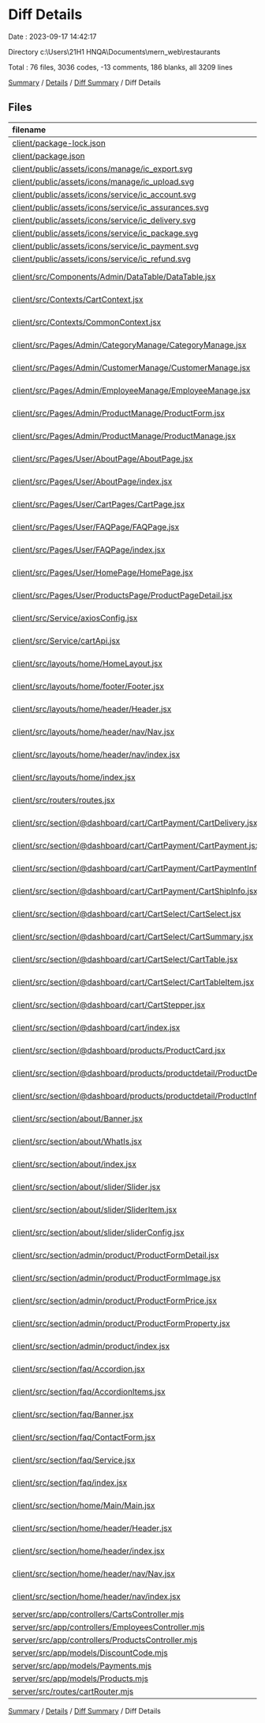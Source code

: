 # Diff Details

Date : 2023-09-17 14:42:17

Directory c:\\Users\\21H1 HNQA\\Documents\\mern_web\\restaurants

Total : 76 files,  3036 codes, -13 comments, 186 blanks, all 3209 lines

[Summary](results.md) / [Details](details.md) / [Diff Summary](diff.md) / Diff Details

## Files
| filename | language | code | comment | blank | total |
| :--- | :--- | ---: | ---: | ---: | ---: |
| [client/package-lock.json](/client/package-lock.json) | JSON | 240 | 0 | 0 | 240 |
| [client/package.json](/client/package.json) | JSON | 2 | 0 | 0 | 2 |
| [client/public/assets/icons/manage/ic_export.svg](/client/public/assets/icons/manage/ic_export.svg) | XML | 1 | 0 | 0 | 1 |
| [client/public/assets/icons/manage/ic_upload.svg](/client/public/assets/icons/manage/ic_upload.svg) | XML | 1 | 0 | 0 | 1 |
| [client/public/assets/icons/service/ic_account.svg](/client/public/assets/icons/service/ic_account.svg) | XML | 34 | 0 | 1 | 35 |
| [client/public/assets/icons/service/ic_assurances.svg](/client/public/assets/icons/service/ic_assurances.svg) | XML | 33 | 0 | 1 | 34 |
| [client/public/assets/icons/service/ic_delivery.svg](/client/public/assets/icons/service/ic_delivery.svg) | XML | 30 | 0 | 1 | 31 |
| [client/public/assets/icons/service/ic_package.svg](/client/public/assets/icons/service/ic_package.svg) | XML | 29 | 0 | 1 | 30 |
| [client/public/assets/icons/service/ic_payment.svg](/client/public/assets/icons/service/ic_payment.svg) | XML | 33 | 0 | 1 | 34 |
| [client/public/assets/icons/service/ic_refund.svg](/client/public/assets/icons/service/ic_refund.svg) | XML | 31 | 0 | 1 | 32 |
| [client/src/Components/Admin/DataTable/DataTable.jsx](/client/src/Components/Admin/DataTable/DataTable.jsx) | JavaScript JSX | 14 | 2 | 2 | 18 |
| [client/src/Contexts/CartContext.jsx](/client/src/Contexts/CartContext.jsx) | JavaScript JSX | 12 | 0 | 1 | 13 |
| [client/src/Contexts/CommonContext.jsx](/client/src/Contexts/CommonContext.jsx) | JavaScript JSX | 3 | 0 | 0 | 3 |
| [client/src/Pages/Admin/CategoryManage/CategoryManage.jsx](/client/src/Pages/Admin/CategoryManage/CategoryManage.jsx) | JavaScript JSX | 61 | 7 | 0 | 68 |
| [client/src/Pages/Admin/CustomerManage/CustomerManage.jsx](/client/src/Pages/Admin/CustomerManage/CustomerManage.jsx) | JavaScript JSX | 69 | 7 | 2 | 78 |
| [client/src/Pages/Admin/EmployeeManage/EmployeeManage.jsx](/client/src/Pages/Admin/EmployeeManage/EmployeeManage.jsx) | JavaScript JSX | 79 | 7 | 1 | 87 |
| [client/src/Pages/Admin/ProductManage/ProductForm.jsx](/client/src/Pages/Admin/ProductManage/ProductForm.jsx) | JavaScript JSX | -43 | -196 | -2 | -241 |
| [client/src/Pages/Admin/ProductManage/ProductManage.jsx](/client/src/Pages/Admin/ProductManage/ProductManage.jsx) | JavaScript JSX | 63 | 6 | -2 | 67 |
| [client/src/Pages/User/AboutPage/AboutPage.jsx](/client/src/Pages/User/AboutPage/AboutPage.jsx) | JavaScript JSX | 16 | 3 | 4 | 23 |
| [client/src/Pages/User/AboutPage/index.jsx](/client/src/Pages/User/AboutPage/index.jsx) | JavaScript JSX | 1 | 0 | 0 | 1 |
| [client/src/Pages/User/CartPages/CartPage.jsx](/client/src/Pages/User/CartPages/CartPage.jsx) | JavaScript JSX | 7 | 0 | 0 | 7 |
| [client/src/Pages/User/FAQPage/FAQPage.jsx](/client/src/Pages/User/FAQPage/FAQPage.jsx) | JavaScript JSX | 19 | 3 | 4 | 26 |
| [client/src/Pages/User/FAQPage/index.jsx](/client/src/Pages/User/FAQPage/index.jsx) | JavaScript JSX | 1 | 0 | 0 | 1 |
| [client/src/Pages/User/HomePage/HomePage.jsx](/client/src/Pages/User/HomePage/HomePage.jsx) | JavaScript JSX | -2 | 0 | 0 | -2 |
| [client/src/Pages/User/ProductsPage/ProductPageDetail.jsx](/client/src/Pages/User/ProductsPage/ProductPageDetail.jsx) | JavaScript JSX | 7 | -4 | 1 | 4 |
| [client/src/Service/axiosConfig.jsx](/client/src/Service/axiosConfig.jsx) | JavaScript JSX | 1 | 0 | 0 | 1 |
| [client/src/Service/cartApi.jsx](/client/src/Service/cartApi.jsx) | JavaScript JSX | 4 | 0 | 0 | 4 |
| [client/src/layouts/home/HomeLayout.jsx](/client/src/layouts/home/HomeLayout.jsx) | JavaScript JSX | 16 | 2 | 4 | 22 |
| [client/src/layouts/home/footer/Footer.jsx](/client/src/layouts/home/footer/Footer.jsx) | JavaScript JSX | 105 | 3 | 4 | 112 |
| [client/src/layouts/home/header/Header.jsx](/client/src/layouts/home/header/Header.jsx) | JavaScript JSX | 91 | 3 | 8 | 102 |
| [client/src/layouts/home/header/nav/Nav.jsx](/client/src/layouts/home/header/nav/Nav.jsx) | JavaScript JSX | 177 | 2 | 6 | 185 |
| [client/src/layouts/home/header/nav/index.jsx](/client/src/layouts/home/header/nav/index.jsx) | JavaScript JSX | 1 | 0 | 0 | 1 |
| [client/src/layouts/home/index.jsx](/client/src/layouts/home/index.jsx) | JavaScript JSX | 1 | 0 | 0 | 1 |
| [client/src/routers/routes.jsx](/client/src/routers/routes.jsx) | JavaScript JSX | 9 | 0 | 0 | 9 |
| [client/src/section/@dashboard/cart/CartPayment/CartDelivery.jsx](/client/src/section/@dashboard/cart/CartPayment/CartDelivery.jsx) | JavaScript JSX | 151 | 0 | 6 | 157 |
| [client/src/section/@dashboard/cart/CartPayment/CartPayment.jsx](/client/src/section/@dashboard/cart/CartPayment/CartPayment.jsx) | JavaScript JSX | 18 | 3 | 3 | 24 |
| [client/src/section/@dashboard/cart/CartPayment/CartPaymentInfo.jsx](/client/src/section/@dashboard/cart/CartPayment/CartPaymentInfo.jsx) | JavaScript JSX | 92 | 0 | 6 | 98 |
| [client/src/section/@dashboard/cart/CartPayment/CartShipInfo.jsx](/client/src/section/@dashboard/cart/CartPayment/CartShipInfo.jsx) | JavaScript JSX | 178 | 0 | 7 | 185 |
| [client/src/section/@dashboard/cart/CartSelect/CartSelect.jsx](/client/src/section/@dashboard/cart/CartSelect/CartSelect.jsx) | JavaScript JSX | 16 | 3 | 3 | 22 |
| [client/src/section/@dashboard/cart/CartSelect/CartSummary.jsx](/client/src/section/@dashboard/cart/CartSelect/CartSummary.jsx) | JavaScript JSX | 123 | 3 | 7 | 133 |
| [client/src/section/@dashboard/cart/CartSelect/CartTable.jsx](/client/src/section/@dashboard/cart/CartSelect/CartTable.jsx) | JavaScript JSX | 91 | 3 | 6 | 100 |
| [client/src/section/@dashboard/cart/CartSelect/CartTableItem.jsx](/client/src/section/@dashboard/cart/CartSelect/CartTableItem.jsx) | JavaScript JSX | 226 | 3 | 11 | 240 |
| [client/src/section/@dashboard/cart/CartStepper.jsx](/client/src/section/@dashboard/cart/CartStepper.jsx) | JavaScript JSX | 142 | 23 | 16 | 181 |
| [client/src/section/@dashboard/cart/index.jsx](/client/src/section/@dashboard/cart/index.jsx) | JavaScript JSX | 1 | 0 | 2 | 3 |
| [client/src/section/@dashboard/products/ProductCard.jsx](/client/src/section/@dashboard/products/ProductCard.jsx) | JavaScript JSX | -3 | -1 | 0 | -4 |
| [client/src/section/@dashboard/products/productdetail/ProductDescription.jsx](/client/src/section/@dashboard/products/productdetail/ProductDescription.jsx) | JavaScript JSX | 4 | -2 | 2 | 4 |
| [client/src/section/@dashboard/products/productdetail/ProductInfo.jsx](/client/src/section/@dashboard/products/productdetail/ProductInfo.jsx) | JavaScript JSX | 13 | 5 | 0 | 18 |
| [client/src/section/about/Banner.jsx](/client/src/section/about/Banner.jsx) | JavaScript JSX | 83 | 2 | 5 | 90 |
| [client/src/section/about/WhatIs.jsx](/client/src/section/about/WhatIs.jsx) | JavaScript JSX | 102 | 2 | 5 | 109 |
| [client/src/section/about/index.jsx](/client/src/section/about/index.jsx) | JavaScript JSX | 3 | 0 | 2 | 5 |
| [client/src/section/about/slider/Slider.jsx](/client/src/section/about/slider/Slider.jsx) | JavaScript JSX | 36 | 4 | 4 | 44 |
| [client/src/section/about/slider/SliderItem.jsx](/client/src/section/about/slider/SliderItem.jsx) | JavaScript JSX | 83 | 3 | 6 | 92 |
| [client/src/section/about/slider/sliderConfig.jsx](/client/src/section/about/slider/sliderConfig.jsx) | JavaScript JSX | 75 | 0 | 1 | 76 |
| [client/src/section/admin/product/ProductFormDetail.jsx](/client/src/section/admin/product/ProductFormDetail.jsx) | JavaScript JSX | 63 | 3 | 5 | 71 |
| [client/src/section/admin/product/ProductFormImage.jsx](/client/src/section/admin/product/ProductFormImage.jsx) | JavaScript JSX | 55 | 79 | 8 | 142 |
| [client/src/section/admin/product/ProductFormPrice.jsx](/client/src/section/admin/product/ProductFormPrice.jsx) | JavaScript JSX | 39 | 2 | 5 | 46 |
| [client/src/section/admin/product/ProductFormProperty.jsx](/client/src/section/admin/product/ProductFormProperty.jsx) | JavaScript JSX | 129 | 3 | 9 | 141 |
| [client/src/section/admin/product/index.jsx](/client/src/section/admin/product/index.jsx) | JavaScript JSX | 4 | 0 | 3 | 7 |
| [client/src/section/faq/Accordion.jsx](/client/src/section/faq/Accordion.jsx) | JavaScript JSX | 40 | 3 | 4 | 47 |
| [client/src/section/faq/AccordionItems.jsx](/client/src/section/faq/AccordionItems.jsx) | JavaScript JSX | 33 | 0 | 2 | 35 |
| [client/src/section/faq/Banner.jsx](/client/src/section/faq/Banner.jsx) | JavaScript JSX | 115 | 2 | 5 | 122 |
| [client/src/section/faq/ContactForm.jsx](/client/src/section/faq/ContactForm.jsx) | JavaScript JSX | 60 | 2 | 6 | 68 |
| [client/src/section/faq/Service.jsx](/client/src/section/faq/Service.jsx) | JavaScript JSX | 97 | 2 | 6 | 105 |
| [client/src/section/faq/index.jsx](/client/src/section/faq/index.jsx) | JavaScript JSX | 4 | 0 | 3 | 7 |
| [client/src/section/home/Main/Main.jsx](/client/src/section/home/Main/Main.jsx) | JavaScript JSX | 1 | 0 | 0 | 1 |
| [client/src/section/home/header/Header.jsx](/client/src/section/home/header/Header.jsx) | JavaScript JSX | -91 | -3 | -8 | -102 |
| [client/src/section/home/header/index.jsx](/client/src/section/home/header/index.jsx) | JavaScript JSX | -1 | 0 | 0 | -1 |
| [client/src/section/home/header/nav/Nav.jsx](/client/src/section/home/header/nav/Nav.jsx) | JavaScript JSX | -166 | -2 | -6 | -174 |
| [client/src/section/home/header/nav/index.jsx](/client/src/section/home/header/nav/index.jsx) | JavaScript JSX | -1 | 0 | 0 | -1 |
| [server/src/app/controllers/CartsController.mjs](/server/src/app/controllers/CartsController.mjs) | JavaScript | 34 | 0 | 6 | 40 |
| [server/src/app/controllers/EmployeesController.mjs](/server/src/app/controllers/EmployeesController.mjs) | JavaScript | 7 | 0 | 4 | 11 |
| [server/src/app/controllers/ProductsController.mjs](/server/src/app/controllers/ProductsController.mjs) | JavaScript | -8 | 0 | -3 | -11 |
| [server/src/app/models/DiscountCode.mjs](/server/src/app/models/DiscountCode.mjs) | JavaScript | 9 | 0 | 3 | 12 |
| [server/src/app/models/Payments.mjs](/server/src/app/models/Payments.mjs) | JavaScript | 25 | 0 | 3 | 28 |
| [server/src/app/models/Products.mjs](/server/src/app/models/Products.mjs) | JavaScript | 7 | 0 | 0 | 7 |
| [server/src/routes/cartRouter.mjs](/server/src/routes/cartRouter.mjs) | JavaScript | 1 | 0 | 0 | 1 |

[Summary](results.md) / [Details](details.md) / [Diff Summary](diff.md) / Diff Details